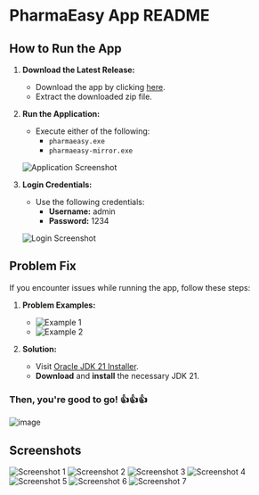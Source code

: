 # PharmaEasy App README

## **How to Run the App**

1. **Download the Latest Release:**
   - Download the app by clicking [here](https://drive.google.com/file/d/1_nBELPzn7WxShNl5xU9iYNHkUxFXEChA/view?usp=sharing).
   - Extract the downloaded zip file.

2. **Run the Application:**
   - Execute either of the following:
     - `pharmaeasy.exe`
     - `pharmaeasy-mirror.exe`

   ![Application Screenshot](https://github.com/pmcm4/PharmaEasy/assets/103233119/aefdf4ad-8cf1-4edc-8fda-8a241eff03bb)

3. **Login Credentials:**
   - Use the following credentials:
     - **Username:** admin
     - **Password:** 1234

   ![Login Screenshot](https://github.com/pmcm4/PharmaEasy/assets/103233119/18479ed6-1108-4b4b-87fb-f606c2ed6e54)

## **Problem Fix**

If you encounter issues while running the app, follow these steps:

1. **Problem Examples:**
   - ![Example 1](https://github.com/pmcm4/PharmaEasy/assets/108311954/9bc78f99-6ff6-4476-b656-2ee767011ab2)
   - ![Example 2](https://github.com/pmcm4/PharmaEasy/assets/108311954/e090314b-94b9-466b-801d-fdf782d5222f)

2. **Solution:**
   - Visit [Oracle JDK 21 Installer](https://www.oracle.com/java/technologies/downloads/?fbclid=IwAR1NXXcl2y0CDn2VfGE1spMR1zt45fogi3OtPmBkLsg2zZ7FnjaTb3-9dy4).
   - **Download** and **install** the necessary JDK 21.

### **Then, you're good to go! 👍👍👍** 
![image](https://github.com/pmcm4/PharmaEasy/assets/108311954/da3c436c-b7ab-45e9-a668-d47b84e74383)



## **Screenshots**

![Screenshot 1](https://github.com/pmcm4/PharmaEasy/assets/103233119/10427bf6-b6aa-414a-83fa-e1f76c89b322)
![Screenshot 2](https://github.com/pmcm4/PharmaEasy/assets/103233119/ba14576c-75d3-47b7-9bc4-adb747d01d05)
![Screenshot 3](https://github.com/pmcm4/PharmaEasy/assets/103233119/25672917-78d0-43ae-9442-cb64f21b3b89)
![Screenshot 4](https://github.com/pmcm4/PharmaEasy/assets/103233119/b9672c09-6265-4851-a9ec-5c7866e420bb)
![Screenshot 5](https://github.com/pmcm4/PharmaEasy/assets/103233119/4c015586-8f08-4b62-a93b-7ead2f5bf77c)
![Screenshot 6](https://github.com/pmcm4/PharmaEasy/assets/103233119/2b1701ad-127a-49f3-8622-250cb1677ad4)
![Screenshot 7](https://github.com/pmcm4/PharmaEasy/assets/103233119/e7b63f4f-fffb-4aec-b88f-41fbc543bd0b)

